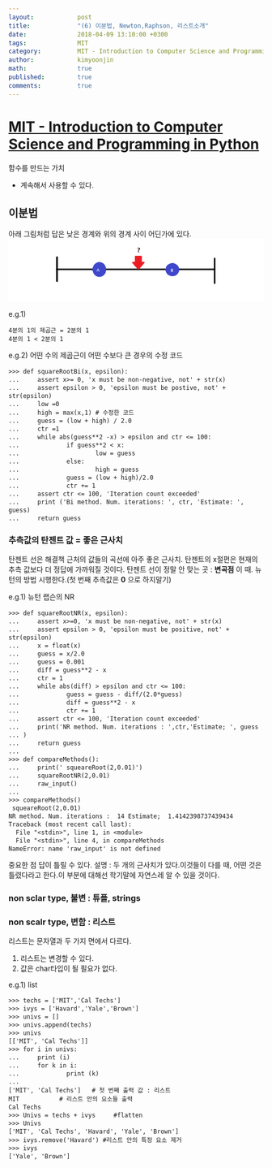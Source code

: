 ```yaml
---
layout:            post
title:             "(6) 이분법, Newton,Raphson, 리스트소개"
date:              2018-04-09 13:10:00 +0300
tags:              MIT
category:          MIT - Introduction to Computer Science and Programming in Python
author:            kimyoonjin
math:              true
published:         true
comments:          true
---
```

# [MIT - Introduction to Computer Science and Programming in Python](https://www.inflearn.com/course/mit-%EA%B3%B5%EA%B0%9C%EA%B0%95%EC%A2%8C-python/)

함수를 만드는 가치
- 계속해서 사용할 수 있다.


## 이분법

아래 그림처럼 답은 낮은 경계와 위의 경계 사이 어딘가에 있다.
   <img src="/media/img/이분법.png">

e.g.1)
```
4분의 1의 제곱근 = 2분의 1
4분의 1 < 2분의 1
```
e.g.2) 어떤 수의 제곱근이 어떤 수보다 큰 경우의 수정 코드
```
>>> def squareRootBi(x, epsilon):
...     assert x>= 0, 'x must be non-negative, not' + str(x)
...     assert epsilon > 0, 'epsilon must be postive, not' + str(epsilon)
...     low =0
...     high = max(x,1) # 수정한 코드
...     guess = (low + high) / 2.0
...     ctr =1
...     while abs(guess**2 -x) > epsilon and ctr <= 100:
...             if guess**2 < x:
...                     low = guess
...             else:
...                     high = guess
...             guess = (low + high)/2.0
...             ctr += 1
...     assert ctr <= 100, 'Iteration count exceeded'
...     print ('Bi method. Num. iterations: ', ctr, 'Estimate: ', guess)
...     return guess
```


### 추측값의 탄젠트 값 = 좋은 근사치
탄젠트 선은 해결책 근처의 값들의 곡선에 아주 좋은 근사치.
탄젠트의 x절편은 현재의 추측 값보다 더 정답에 가까워질 것이다.
탄젠트 선이 정말 안 맞는 곳 : **변곡점**
이 때. 뉴턴의 방법 시행한다.(첫 번째 추측값은 **0** 으로 하지말기)

e.g.1)  뉴턴 랩슨의 NR
```
>>> def squareRootNR(x, epsilon):
...     assert x>=0, 'x must be non-negative, not' + str(x)
...     assert epsilon > 0, 'epsilon must be positive, not' + str(epsilon)
...     x = float(x)
...     guess = x/2.0
...     guess = 0.001
...     diff = guess**2 - x
...     ctr = 1
...     while abs(diff) > epsilon and ctr <= 100:
...             guess = guess - diff/(2.0*guess)
...             diff = guess**2 - x
...             ctr += 1
...     assert ctr <= 100, 'Iteration count exceeded'
...     print('NR method. Num. iterations : ',ctr,'Estimate; ', guess
... )
...     return guess
...
>>> def compareMethods():
...     print(' squeareRoot(2,0.01)')
...     squareRootNR(2,0.01)
...     raw_input()
...
>>> compareMethods()
 squeareRoot(2,0.01)
NR method. Num. iterations :  14 Estimate;  1.4142398737439434
Traceback (most recent call last):
  File "<stdin>", line 1, in <module>
  File "<stdin>", line 4, in compareMethods
NameError: name 'raw_input' is not defined
```

중요한 점
답이 틀릴 수 있다.
설명 :  두 개의 근사치가 있다.이것들이 다를 때, 어떤 것은 틀렸다라고 한다.이 부분에 대해선 학기말에 자연스레 알 수 있을 것이다.

### non sclar type, 불변 :  튜플, strings

### non scalr type, 변함 : 리스트
리스트는 문자열과 두 가지 면에서 다르다.
1. 리스트는 변경할 수 있다.
2. 값은 char타입이 될 필요가 없다.

e.g.1) list
```
>>> techs = ['MIT','Cal Techs']
>>> ivys = ['Havard','Yale','Brown']
>>> univs = []
>>> univs.append(techs)
>>> univs
[['MIT', 'Cal Techs']]
>>> for i in univs:
...     print (i)
...     for k in i:
...             print (k)
...
['MIT', 'Cal Techs']   # 첫 번째 출력 값 : 리스트
MIT           # 리스트 안의 요소들 출력
Cal Techs
>>> Univs = techs + ivys     #flatten
>>> Univs
['MIT', 'Cal Techs', 'Havard', 'Yale', 'Brown']
>>> ivys.remove('Havard') #리스트 안의 특정 요소 제거
>>> ivys
['Yale', 'Brown']
```